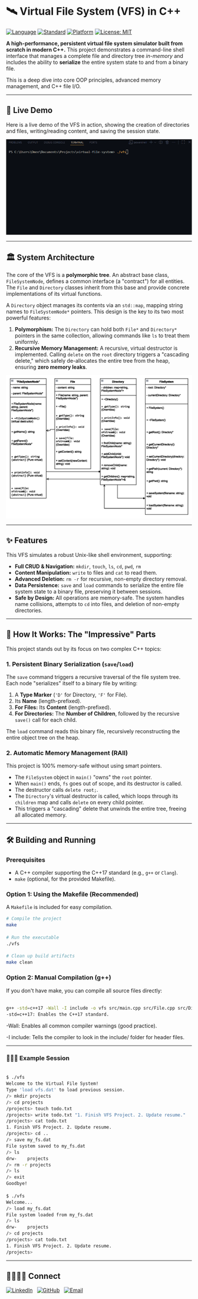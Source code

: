 # 🛰️ Virtual File System (VFS) in C++

[![Language](https://img.shields.io/badge/Language-C%2B%2B-blue.svg)](https://isocpp.org/)
[![Standard](https://img.shields.io/badge/Standard-C%2B%2B17-blue.svg)](https://isocpp.org/std/the-standard)
[![Platform](https://img.shields.io/badge/Platform-Linux%20%7C%20macOS%20%7C%20Windows-lightgrey.svg)](https://isocpp.org/)
[![License: MIT](https://img.shields.io/badge/License-MIT-yellow.svg)](https://opensource.org/licenses/MIT)

**A high-performance, persistent virtual file system simulator built from scratch in modern C++.** This project demonstrates a command-line shell interface that manages a complete file and directory tree *in-memory* and includes the ability to **serialize** the entire system state to and from a binary file.

This is a deep dive into core OOP principles, advanced memory management, and C++ file I/O.

---

## 🚀 Live Demo

Here is a live demo of the VFS in action, showing the creation of directories and files, writing/reading content, and saving the session state.

![VFS Live Demo](assets/Animation-SpedUp.gif)

---

## 🏛️ System Architecture

The core of the VFS is a **polymorphic tree**. An abstract base class, `FileSystemNode`, defines a common interface (a "contract") for all entities. The `File` and `Directory` classes inherit from this base and provide concrete implementations of its virtual functions.

A `Directory` object manages its contents via an `std::map`, mapping string names to `FileSystemNode*` pointers. This design is the key to its two most powerful features:

1.  **Polymorphism:** The `Directory` can hold both `File*` and `Directory*` pointers in the same collection, allowing commands like `ls` to treat them uniformly.
2.  **Recursive Memory Management:** A recursive, virtual destructor is implemented. Calling `delete` on the `root` directory triggers a "cascading delete," which safely de-allocates the entire tree from the heap, ensuring **zero memory leaks**.

![VFS Architecture Diagram](assets/vfs-uml.png)

---

## ✨ Features

This VFS simulates a robust Unix-like shell environment, supporting:

* **Full CRUD & Navigation:** `mkdir`, `touch`, `ls`, `cd`, `pwd`, `rm`
* **Content Manipulation:** `write` to files and `cat` to read them.
* **Advanced Deletion:** `rm -r` for recursive, non-empty directory removal.
* **Data Persistence:** `save` and `load` commands to serialize the entire file system state to a binary file, preserving it between sessions.
* **Safe by Design:** All operations are memory-safe. The system handles name collisions, attempts to `cd` into files, and deletion of non-empty directories.

---

## 🚀 How It Works: The "Impressive" Parts

This project stands out by its focus on two complex C++ topics:

### 1. Persistent Binary Serialization (`save`/`load`)
The `save` command triggers a recursive traversal of the file system tree. Each node "serializes" itself to a binary file by writing:
1.  A **Type Marker** (`'D'` for Directory, `'F'` for File).
2.  Its **Name** (length-prefixed).
3.  **For Files:** Its **Content** (length-prefixed).
4.  **For Directories:** The **Number of Children**, followed by the recursive `save()` call for each child.

The `load` command reads this binary file, recursively reconstructing the entire object tree on the heap.

### 2. Automatic Memory Management (RAII)
This project is 100% memory-safe without using smart pointers.
* The `FileSystem` object in `main()` "owns" the `root` pointer.
* When `main()` ends, `fs` goes out of scope, and its destructor is called.
* The destructor calls `delete root;`.
* The `Directory`'s virtual destructor is called, which loops through its `children` map and calls `delete` on every child pointer.
* This triggers a "cascading" delete that unwinds the entire tree, freeing all allocated memory.

---

## 🛠️ Building and Running

### Prerequisites

* A C++ compiler supporting the C++17 standard (e.g., `g++` or `Clang`).
* `make` (optional, for the provided Makefile).

### Option 1: Using the Makefile (Recommended)

A `Makefile` is included for easy compilation.

```bash
# Compile the project
make

# Run the executable
./vfs

# Clean up build artifacts
make clean

```
### Option 2: Manual Compilation (g++)

If you don't have make, you can compile all source files directly:


```bash

g++ -std=c++17 -Wall -I include -o vfs src/main.cpp src/File.cpp src/Directory.cpp src/FileSystem.cpp
-std=c++17: Enables the C++17 standard.
```

-Wall: Enables all common compiler warnings (good practice).

-I include: Tells the compiler to look in the include/ folder for header files.

---

### 🧑🏻‍💻 Example Session

```bash

$ ./vfs
Welcome to the Virtual File System!
Type 'load vfs.dat' to load previous session.
/> mkdir projects
/> cd projects
/projects> touch todo.txt
/projects> write todo.txt "1. Finish VFS Project. 2. Update resume."
/projects> cat todo.txt
1. Finish VFS Project. 2. Update resume.
/projects> cd ..
/> save my_fs.dat
File system saved to my_fs.dat
/> ls
drw-    projects
/> rm -r projects
/> ls
/> exit
Goodbye!

$ ./vfs
Welcome...
/> load my_fs.dat
File system loaded from my_fs.dat
/> ls
drw-    projects
/> cd projects
/projects> cat todo.txt
1. Finish VFS Project. 2. Update resume.
/projects>

```

--- 

## 🫱🏻‍🫲🏻 Connect

[![LinkedIn](https://img.shields.io/badge/LinkedIn-0077B5?style=for-the-badge&logo=linkedin&logoColor=white)](https://www.linkedin.com/in/ompatel4306/)
&nbsp;
[![GitHub](https://img.shields.io/badge/GitHub-181717?style=for-the-badge&logo=github&logoColor=white)](https://github.com/omeepatel04)
&nbsp;
[![Email](https://img.shields.io/badge/Email-D14836?style=for-the-badge&logo=gmail&logoColor=white)](mailto:25bce518@nirmauni.ac.in)